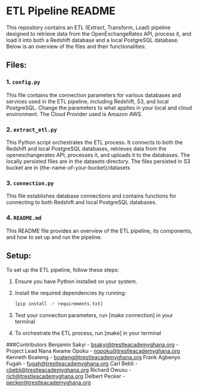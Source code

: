 # ETL Pipeline README

This repository contains an ETL (Extract, Transform, Load) pipeline designed to retrieve data from the OpenExchangeRates API, process it, and load it into both a Redshift database and a local PostgreSQL database. Below is an overview of the files and their functionalities:

## Files:

### 1. `config.py`

This file contains the connection parameters for various databases and services used in the ETL pipeline, including Redshift, S3, and local PostgreSQL. Change the parameters to what applies in your local and cloud environment. The Cloud Provider used is Amazon AWS.

### 2. `extract_etl.py`

This Python script orchestrates the ETL process. It connects to both the Redshift and local PostgreSQL databases, retrieves data from the openexchangerates API, processes it, and uploads it to the databases. The locally persisted files are in the datasets directory.
The files persisted in S3 bucket are in {the-name-of-your-bucket}/datasets

### 3. `connection.py`

This file establishes database connections and contains functions for connecting to both Redshift and local PostgreSQL databases.

### 4. `README.md`

This README file provides an overview of the ETL pipeline, its components, and how to set up and run the pipeline.

## Setup:

To set up the ETL pipeline, follow these steps:

1. Ensure you have Python installed on your system.

2. Install the required dependencies by running:

   ```bash
   [pip install -r requirements.txt]
3. Test your connection parameters, run [make connection] in your terminal

4. To orchestrate the ETL process, run [make] in your terminal

###Contributors
Benjamin Sakyi - bsakyi@trestleacademyghana.org -Project Lead
Nana Kwame Opoku - nopoku@trestleacademyghana.org
Kenneth Boateng - boateng@trestleacademyghana.org
Frank Agbenyo Fugah - fugah@trestleacademyghana.org
Carl Bebli - cbebli@trestleacademyghana.org
Richard Owusu - rich@trestleacademyghana.org
Delbert Pecker - pecker@trestleacademyghana.org
